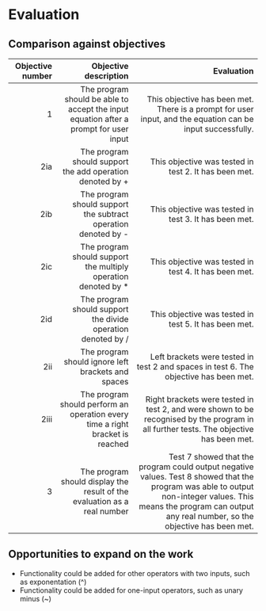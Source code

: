 # Evaluation
## Comparison against objectives
| Objective number | Objective description | Evaluation |
|-----------------:|----------------------:|-----------:|
| 1 | The program should be able to accept the input equation after a prompt for user input | This objective has been met. There is a prompt for user input, and the equation can be input successfully. |
| 2ia | The program should support the add operation denoted by + | This objective was tested in test 2. It has been met. |
| 2ib | The program should support the subtract operation denoted by - | This objective was tested in test 3. It has been met. |
| 2ic | The program should support the multiply operation denoted by * | This objective was tested in test 4. It has been met. |
| 2id | The program should support the divide operation denoted by / | This objective was tested in test 5. It has been met. |
| 2ii | The program should ignore left brackets and spaces | Left brackets were tested in test 2 and spaces in test 6. The objective has been met. |
| 2iii | The program should perform an operation every time a right bracket is reached | Right brackets were tested in test 2, and were shown to be recognised by the program in all further tests. The objective has been met. |
| 3 | The program should display the result of the evaluation as a real number | Test 7 showed that the program could output negative values. Test 8 showed that the program was able to output non-integer values. This means the program can output any real number, so the objective has been met. |

## Opportunities to expand on the work
- Functionality could be added for other operators with two inputs, such as exponentation (^)
- Functionality could be added for one-input operators, such as unary minus (~)
